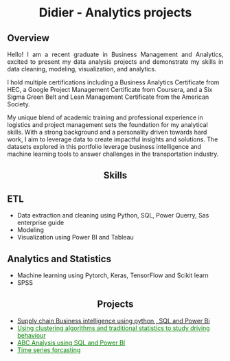<h1 align="center">Didier - Analytics projects</h1>

## Overview
<p align="justify">
Hello! I am a recent graduate in Business Management and Analytics, excited to present my data analysis projects and demonstrate my skills in data cleaning, modeling, visualization, and analytics.

I hold multiple certifications including a Business Analytics Certificate from HEC, a Google Project Management Certificate from Coursera, and a Six Sigma Green Belt and Lean Management Certificate from the American Society.

My unique blend of academic training and professional experience in logistics and project management sets the foundation for my analytical skills. With a strong background and a personality driven towards hard work, I aim to leverage data to create impactful insights and solutions.
 The datasets explored in this portfolio  leverage business intelligence and machine learning tools to answer challenges in the transportation industry.
</p>

<h2 align="center">Skills</h2>


## ETL
-  Data extraction and cleaning using Python, SQL, Power Querry, Sas enterprise guide
- Modeling
- Visualization using Power BI and Tableau
## Analytics and Statistics
- Machine learning using Pytorch, Keras, TensorFlow and Scikit learn
- SPSS



<h2 align="center">Projects</h2>
<p align="justify">
 
- <a href="https://github.com/anastaseleon/simple-BI-solution-for-distribution-companies/tree/main">Supply chain Business intelligence using python , SQL and Power Bi</a>
- <a href="https://github.com/anastaseleon/Implementation-of-clustering-in-transportation-" style="color:green;">Using clustering algorithms and traditional statistics to study driving behaviour</a>
- <a href="https://github.com/anastaseleon/ABC_Analysis_adventureWorks" style="color:green;">ABC Analysis using SQL and Power BI</a>
- <a href="https://github.com/anastaseleon/TimeSerieForecasting_AdventureWorks-SARIMA/tree/main" style="color:green;">Time series forcasting</a>





</p>
